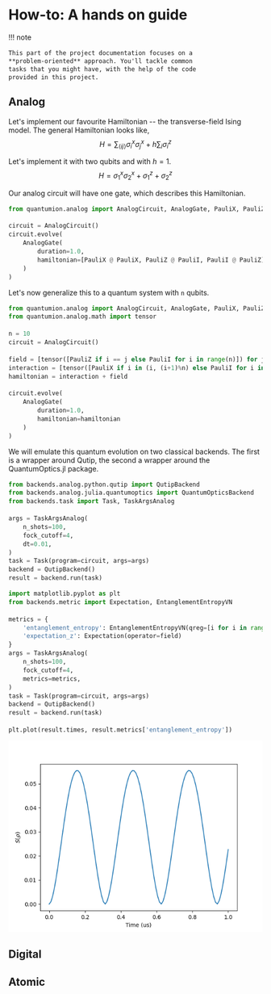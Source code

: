 # How-to: A hands on guide
!!! note

    This part of the project documentation focuses on a
    **problem-oriented** approach. You'll tackle common
    tasks that you might have, with the help of the code
    provided in this project.

## Analog
Let's implement our favourite Hamiltonian -- the transverse-field Ising model.
The general Hamiltonian looks like,
$$
H = \sum_{\langle ij \rangle} \sigma^x_i \sigma^x_j + h \sum_i \sigma^z_i
$$

Let's implement it with two qubits and with $h=1$.
$$
H = \sigma^x_1 \sigma^x_2 + \sigma^z_1 + \sigma^z_2
$$

Our analog circuit will have one gate, which describes this Hamiltonian.
``` py
from quantumion.analog import AnalogCircuit, AnalogGate, PauliX, PauliZ, PauliI

circuit = AnalogCircuit()
circuit.evolve(
    AnalogGate(
        duration=1.0, 
        hamiltonian=[PauliX @ PauliX, PauliZ @ PauliI, PauliI @ PauliZ],
    )
)    
```

Let's now generalize this to a quantum system with `n` qubits.
``` py
from quantumion.analog import AnalogCircuit, AnalogGate, PauliX, PauliZ, PauliI
from quantumion.analog.math import tensor

n = 10
circuit = AnalogCircuit()

field = [tensor([PauliZ if i == j else PauliI for i in range(n)]) for j in range(n)]
interaction = [tensor([PauliX if i in (i, (i+1)%n) else PauliI for i in range(n)])]
hamiltonian = interaction + field

circuit.evolve(
    AnalogGate(
        duration=1.0, 
        hamiltonian=hamiltonian
    )
)    
```
We will emulate this quantum evolution on two classical backends. 
The first is a wrapper around Qutip, the second a wrapper around the QuantumOptics.jl package.
```py
from backends.analog.python.qutip import QutipBackend
from backends.analog.julia.quantumoptics import QuantumOpticsBackend
from backends.task import Task, TaskArgsAnalog

args = TaskArgsAnalog(
    n_shots=100,
    fock_cutoff=4,
    dt=0.01,
)
task = Task(program=circuit, args=args)
backend = QutipBackend()
result = backend.run(task)
```

````py 
import matplotlib.pyplot as plt
from backends.metric import Expectation, EntanglementEntropyVN

metrics = {
    'entanglement_entropy': EntanglementEntropyVN(qreg=[i for i in range(n//2)]),
    'expectation_z': Expectation(operator=field)
}
args = TaskArgsAnalog(
    n_shots=100,
    fock_cutoff=4,
    metrics=metrics,
)
task = Task(program=circuit, args=args)
backend = QutipBackend()
result = backend.run(task)

plt.plot(result.times, result.metrics['entanglement_entropy'])

````

![Entropy of entanglement](../img/plots/entropy_entanglement.png) 

## Digital


## Atomic
